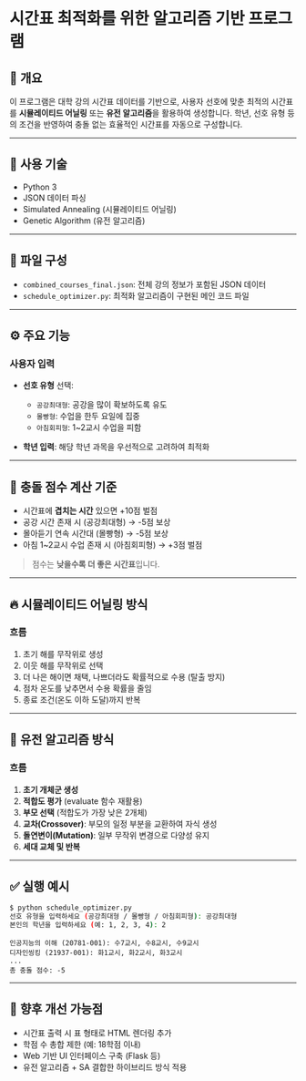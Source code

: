 # 시간표 최적화를 위한 알고리즘 기반 프로그램

## 📌 개요

이 프로그램은 대학 강의 시간표 데이터를 기반으로, 사용자 선호에 맞춘 최적의 시간표를 **시뮬레이티드 어닐링** 또는 **유전 알고리즘**을 활용하여 생성합니다. 학년, 선호 유형 등의 조건을 반영하여 충돌 없는 효율적인 시간표를 자동으로 구성합니다.

---

## 🔧 사용 기술

* Python 3
* JSON 데이터 파싱
* Simulated Annealing (시뮬레이티드 어닐링)
* Genetic Algorithm (유전 알고리즘)

---

## 📁 파일 구성

* `combined_courses_final.json`: 전체 강의 정보가 포함된 JSON 데이터
* `schedule_optimizer.py`: 최적화 알고리즘이 구현된 메인 코드 파일

---

## ⚙️ 주요 기능

### 사용자 입력

* **선호 유형** 선택:

  * `공강최대형`: 공강을 많이 확보하도록 유도
  * `몰빵형`: 수업을 한두 요일에 집중
  * `아침회피형`: 1\~2교시 수업을 피함
* **학년 입력**: 해당 학년 과목을 우선적으로 고려하여 최적화

---

## 🧠 충돌 점수 계산 기준

* 시간표에 **겹치는 시간** 있으면 +10점 벌점
* 공강 시간 존재 시 (공강최대형) → -5점 보상
* 몰아듣기 연속 시간대 (몰빵형) → -5점 보상
* 아침 1\~2교시 수업 존재 시 (아침회피형) → +3점 벌점

> 점수는 **낮을수록 더 좋은 시간표**입니다.

---

## 🔥 시뮬레이티드 어닐링 방식

### 흐름

1. 초기 해를 무작위로 생성
2. 이웃 해를 무작위로 선택
3. 더 나은 해이면 채택, 나쁘더라도 확률적으로 수용 (탈출 방지)
4. 점차 온도를 낮추면서 수용 확률을 줄임
5. 종료 조건(온도 이하 도달)까지 반복

---

## 🧬 유전 알고리즘 방식


### 흐름

1. **초기 개체군 생성**
2. **적합도 평가** (evaluate 함수 재활용)
3. **부모 선택** (적합도가 가장 낮은 2개체)
4. **교차(Crossover)**: 부모의 일정 부분을 교환하여 자식 생성
5. **돌연변이(Mutation)**: 일부 무작위 변경으로 다양성 유지
6. **세대 교체 및 반복**

---

## ✅ 실행 예시

```bash
$ python schedule_optimizer.py
선호 유형을 입력하세요 (공강최대형 / 몰빵형 / 아침회피형): 공강최대형
본인의 학년을 입력하세요 (예: 1, 2, 3, 4): 2
```

```output
인공지능의 이해 (20781-001): 수7교시, 수8교시, 수9교시
디자인씽킹 (21937-001): 화1교시, 화2교시, 화3교시
...
총 충돌 점수: -5
```

---

## 📌 향후 개선 가능점

* 시간표 출력 시 표 형태로 HTML 렌더링 추가
* 학점 수 총합 제한 (예: 18학점 이내)
* Web 기반 UI 인터페이스 구축 (Flask 등)
* 유전 알고리즘 + SA 결합한 하이브리드 방식 적용
